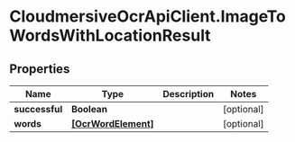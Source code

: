 # CloudmersiveOcrApiClient.ImageToWordsWithLocationResult

## Properties
Name | Type | Description | Notes
------------ | ------------- | ------------- | -------------
**successful** | **Boolean** |  | [optional] 
**words** | [**[OcrWordElement]**](OcrWordElement.md) |  | [optional] 


